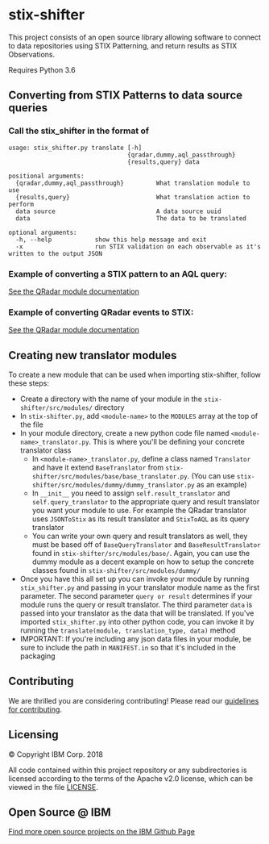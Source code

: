 # stix-shifter

This project consists of an open source library allowing software to connect to data repositories using STIX Patterning, and return results as STIX Observations.

Requires Python 3.6

## Converting from STIX Patterns to data source queries

### Call the stix_shifter in the format of

```
usage: stix_shifter.py translate [-h]
                                 {qradar,dummy,aql_passthrough}
                                 {results,query} data

positional arguments:
  {qradar,dummy,aql_passthrough}         What translation module to use
  {results,query}                        What translation action to perform
  data source                            A data source uuid
  data                                   The data to be translated

optional arguments:
  -h, --help            show this help message and exit
  -x                    run STIX validation on each observable as it's written to the output JSON
```

### Example of converting a STIX pattern to an AQL query:

[See the QRadar module documentation](stix_shifter/src/modules/qradar/README.md)

### Example of converting QRadar events to STIX:

[See the QRadar module documentation](stix_shifter/src/modules/qradar/README.md)

## Creating new translator modules

To create a new module that can be used when importing stix-shifter, follow these steps:

- Create a directory with the name of your module in the `stix-shifter/src/modules/` directory
- In `stix-shifter.py`, add `<module-name>` to the `MODULES` array at the top of the file
- In your module directory, create a new python code file named `<module-name>_translator.py`. This is where you'll be defining your concrete translator class
  - In `<module-name>_translator.py`, define a class named `Translator` and have it extend `BaseTranslator` from `stix-shifter/src/modules/base/base_translator.py`. (You can use `stix-shifter/src/modules/dummy/dummy_translator.py` as an example)
  - In `__init__` you need to assign `self.result_translator` and `self.query_translator` to the appropriate query and result translator you want your module to use. For example the QRadar translator uses `JSONToStix` as its result translator and `StixToAQL` as its query translator
  - You can write your own query and result translators as well, they must be based off of `BaseQueryTranslator` and `BaseResultTranslator` found in `stix-shifter/src/modules/base/`. Again, you can use the dummy module as a decent example on how to setup the concrete classes found in `stix-shifter/src/modules/dummy/`
- Once you have this all set up you can invoke your module by running `stix_shifter.py` and passing in your translator module name as the first parameter. The second parameter `query or result` determines if your module runs the query or result translator. The third parameter `data` is passed into your translator as the data that will be translated. If you've imported `stix_shifter.py` into other python code, you can invoke it by running the `translate(module, translation_type, data)` method
- IMPORTANT: If you're including any json data files in your module, be sure to include the path in `MANIFEST.in` so that it's included in the packaging

## Contributing

We are thrilled you are considering contributing!
Please read our [guidelines for contributing](CONTRIBUTING.md).

## Licensing

:copyright: Copyright IBM Corp. 2018

All code contained within this project repository or any
subdirectories is licensed according to the terms of the Apache v2.0 license,
which can be viewed in the file [LICENSE](LICENSE).

## Open Source @ IBM

[Find more open source projects on the IBM Github Page](http://ibm.github.io/)
